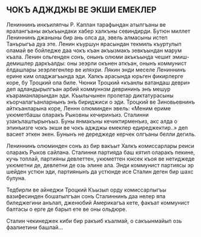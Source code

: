 ## ЧОКЪ АДЖДЖЬІ ВЕ ЭКШИ ЕМЕКЛЕР

Лениннинъ инкъиляпчы Р. Каплан тарафындан атылгъаны ве яралангъаны акъкъындаки хабер халкъны севиндирди.
Бутюн миллет Лениннинъ джаныны бир ань олса да, эвель алмасыны истеп Танърыгъа дуа эте.
Ленин къуршун ярасындан текмиль къуртулып оламай ве бойледже даа чокъ къан акъызмакъ зевкъындан марум къала.
Ленин ольгенден сонъ, онынъ олюми акъкъында чешит эмиш-демишлер даркъалды: оны зеэрли окънен аткъан, онынъ коммунист ёлдашлары зеэрлегенлер ве иляхри.
Лякин энди меселе Лениннинъ ерине ким оладжагъында эди.
Халкъ арасында юрьген фикирлерге коре, бу Троцкий ола биле.
Чюнки Троцкий «къанлы ватандаш деври» деп адландырылгъан арбий коммуннзм деврининъ энъ мешур къараманларындан эди.
Къылычынен пролетар диктатурасыны къорчалагъанларнынъ энъ бириджиси о эди.
Троцкий ве Зиновьевнинъ айткъанларына коре, Леннн олюминден эвель: «Меним ериме укюметбашы оларакъ Рыковны кечиринъиз.
Сталинни узакълаштырынъыз.
Буны янмакъны кечиктирменъиз, акс алда о эпинъизге чокъ экши ве чокъ аджджы емеклер едиреджектир..» деп васиет эткен экен.
Бунынъ не дереджеде керчек олгъаны белли дегиль.

Лениннинъ олюминден сонъ аз бир вакъыт Халкъ комиссарлары реиси оларакъ Рыков сайлана.
Сталинни партияда баш кятип оларакъ пекине, кучь топлай, партияны девлеттен, укюметтен юксек къоя ве нетиджеде укюметни де, девлетни де озь элине ала.
Энди коммунист партиясы эр шейден устюн эди, партиянынъ да устюнде исе Сталин деген бир шахс булуна.

Тедбирли ве айнеджи Троцкий Къызыл орду комиссарлыгъы вазифесинден бошатылгъан сонъ Сталиннинъ даа нелер япа биледжегини анълап, дженюбий Америкагъа кете, факъат коммунист балтасы о ерге де барып ете ве оны ольдюре.

Сталин чекинеджек киби бир ракъиб къалмай, о сакъынмайып озь фаалиетини башлай...
